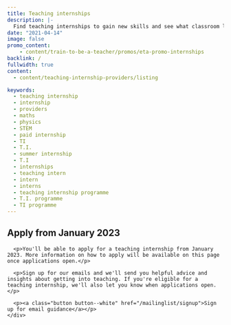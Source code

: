 ```yaml
---
title: Teaching internships
description: |-
  Find teaching internships to gain new skills and see what classroom life is like for £300 per week. Explore languages, computing, maths and physics internships.
date: "2021-04-14"
image: false
promo_content:
    - content/train-to-be-a-teacher/promos/eta-promo-internships
backlink: /
fullwidth: true
content:
  - content/teaching-internship-providers/listing

keywords:
  - teaching internship
  - internship
  - providers
  - maths
  - physics
  - STEM
  - paid internship
  - TI
  - T.I.
  - summer internship
  - T.I
  - internships
  - teaching intern
  - intern
  - interns
  - teaching internship programme
  - T.I. programme
  - TI programme
---
```


<section>
  <div class="content-alert content-alert--fullwidth">
    <div>
      <span class="icon icon-warning" aria-hidden="true"></span>
    </div>
    <div>
      <h2 class="heading-m">Apply from January 2023</h2>
      
      <p>You'll be able to apply for a teaching internship from January 2023. More information on how to apply will be available on this page once applications open.</p>

      <p>Sign up for our emails and we'll send you helpful advice and insights about getting into teaching. If you're eligible for a teaching internship, we'll also let you know when applications open.</p>

      <p><a class="button button--white" href="/mailinglist/signup">Sign up for email guidance</a></p>
    </div>
  </div>
</section>
